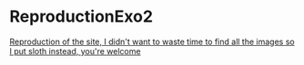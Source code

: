 # ReproductionExo2
[Reproduction of the site, I didn't want to waste time to find all the images so I put sloth instead, you're welcome]( https://valerianjaeken.github.io/ReproductionExo2/)
